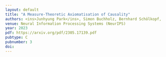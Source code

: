 ```yaml
---
layout: default
title: "A Measure-Theoretic Axiomatisation of Causality"
authors: <ins>Junhyung Park</ins>, Simon Buchholz, Bernhard Schölkopf, <ins>Krikamol Muandet</ins>
venue: Neural Information Processing Systems (NeurIPS)
year: 2023
pdf: https://arxiv.org/pdf/2305.17139.pdf
pubtype: C
pubnumber: 3
doi: 
---
```

